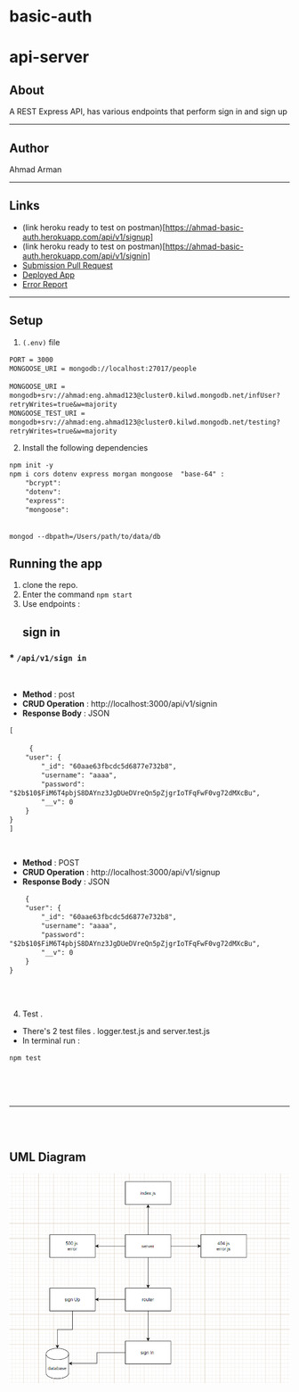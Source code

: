 # basic-auth

# api-server
## About 
 A REST Express API, has various endpoints that perform sign in and sign up  

<hr>

## Author
 Ahmad Arman
<hr>

## Links
* (link heroku ready to test on postman)[https://ahmad-basic-auth.herokuapp.com/api/v1/signup]
* (link heroku ready to test on postman)[https://ahmad-basic-auth.herokuapp.com/api/v1/signin]
* [Submission Pull Request](https://github.com/ahmad-arman/basic-auth/pull/1)
* [Deployed App](https://ahmad-basic-auth.herokuapp.com/)
* [Error Report](https://github.com/ahmad-arman/basic-auth/actions)
<hr>

## Setup
1. `(.env)` file 
```
PORT = 3000
MONGOOSE_URI = mongodb://localhost:27017/people

MONGOOSE_URI = mongodb+srv://ahmad:eng.ahmad123@cluster0.kilwd.mongodb.net/infUser?retryWrites=true&w=majority
MONGOOSE_TEST_URI = mongodb+srv://ahmad:eng.ahmad123@cluster0.kilwd.mongodb.net/testing?retryWrites=true&w=majority
```
2. Install the following dependencies
```
npm init -y 
npm i cors dotenv express morgan mongoose  "base-64" : 
    "bcrypt": 
    "dotenv": 
    "express": 
    "mongoose": 


mongod --dbpath=/Users/path/to/data/db
```
## Running the app 
1. clone the repo.
2. Enter the command `npm start`
3. Use endpoints :
   ## sign in 
  ### * `/api/v1/sign in`
<br>


- **Method** : post 
- **CRUD Operation** :  http://localhost:3000/api/v1/signin
- **Response Body**   : JSON
```
[
   
     {
    "user": {
        "_id": "60aae63fbcdc5d6877e732b8",
        "username": "aaaa",
        "password": "$2b$10$FiM6T4pbjS8DAYnz3JgDUeDVreQn5pZjgrIoTFqFwF0vg72dMXcBu",
        "__v": 0
    }
}
]
```
<br>

- **Method** : POST 
- **CRUD Operation** : http://localhost:3000/api/v1/signup
- **Response Body**   : JSON
```
    {
    "user": {
        "_id": "60aae63fbcdc5d6877e732b8",
        "username": "aaaa",
        "password": "$2b$10$FiM6T4pbjS8DAYnz3JgDUeDVreQn5pZjgrIoTFqFwF0vg72dMXcBu",
        "__v": 0
    }
}
```
<br>
<br>

4. Test .

* There's 2 test files . logger.test.js and server.test.js
* In terminal run :

```
npm test
```
<br><br><br>
<hr>
<br><br>

## UML Diagram
![image](./uml-password.png)